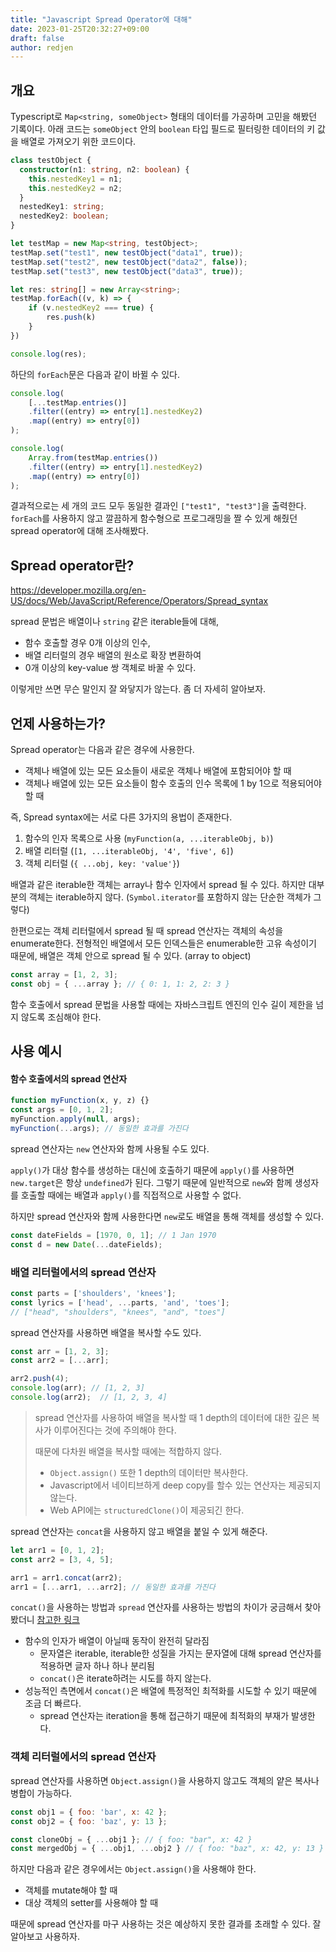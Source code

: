 ```yaml
---
title: "Javascript Spread Operator에 대해"
date: 2023-01-25T20:32:27+09:00
draft: false
author: redjen
---
```


## 개요
Typescript로 `Map<string, someObject>` 형태의 데이터를 가공하며 고민을 해봤던 기록이다. 
아래 코드는 `someObject` 안의 `boolean` 타입 필드로 필터링한 데이터의 키 값을 배열로 가져오기 위한 코드이다.

```typescript
class testObject {
  constructor(n1: string, n2: boolean) {
    this.nestedKey1 = n1;
    this.nestedKey2 = n2;
  }
  nestedKey1: string;
  nestedKey2: boolean;
}

let testMap = new Map<string, testObject>;
testMap.set("test1", new testObject("data1", true));
testMap.set("test2", new testObject("data2", false));
testMap.set("test3", new testObject("data3", true));

let res: string[] = new Array<string>;
testMap.forEach((v, k) => {
    if (v.nestedKey2 === true) {
        res.push(k)
    }
})

console.log(res);
```

하단의 `forEach`문은 다음과 같이 바뀔 수 있다.
```typescript
console.log(
    [...testMap.entries()]
    .filter((entry) => entry[1].nestedKey2)
    .map((entry) => entry[0])
);
```
```typescript
console.log(
    Array.from(testMap.entries())
    .filter((entry) => entry[1].nestedKey2)
    .map((entry) => entry[0])
);
```

결과적으로는 세 개의 코드 모두 동일한 결과인 `["test1", "test3"]`을 출력한다.
`forEach`를 사용하지 않고 깔끔하게 함수형으로 프로그래밍을 짤 수 있게 해줬던 spread operator에 대해 조사해봤다.

## Spread operator란?

https://developer.mozilla.org/en-US/docs/Web/JavaScript/Reference/Operators/Spread_syntax

spread 문법은 배열이나 `string` 같은 iterable들에 대해,
- 함수 호출할 경우 0개 이상의 인수,
- 배열 리터럴의 경우 배열의 원소로 확장 변환하여
- 0개 이상의 key-value 쌍 객체로 바꿀 수 있다.

이렇게만 쓰면 무슨 말인지 잘 와닿지가 않는다. 좀 더 자세히 알아보자.

## 언제 사용하는가?

Spread operator는 다음과 같은 경우에 사용한다.
- 객체나 배열에 있는 모든 요소들이 새로운 객체나 배열에 포함되어야 할 때
- 객체나 배열에 있는 모든 요소들이 함수 호출의 인수 목록에 1 by 1으로 적용되어야 할 때

즉, Spread syntax에는 서로 다른 3가지의 용법이 존재한다.
1. 함수의 인자 목록으로 사용 (`myFunction(a, ...iterableObj, b)`)
2. 배열 리터럴 (`[1, ...iterableObj, '4', 'five', 6]`)
3. 객체 리터럴 (`{ ...obj, key: 'value'}`)

배열과 같은 iterable한 객체는 array나 함수 인자에서 spread 될 수 있다.
하지만 대부분의 객체는 iterable하지 않다. (`Symbol.iterator`를 포함하지 않는 단순한 객체가 그렇다)

한편으로는 객체 리터럴에서 spread 될 때 spread 연산자는 객체의 속성을 enumerate한다.
전형적인 배열에서 모든 인덱스들은 enumerable한 고유 속성이기 때문에, 배열은 객체 안으로 spread 될 수 있다. (array to object)
```javascript
const array = [1, 2, 3];
const obj = { ...array }; // { 0: 1, 1: 2, 2: 3 }
```

함수 호출에서 spread 문법을 사용할 때에는 자바스크립트 엔진의 인수 길이 제한을 넘지 않도록 조심해야 한다.

## 사용 예시

#### 함수 호출에서의 spread 연산자
```javascript
function myFunction(x, y, z) {}
const args = [0, 1, 2];
myFunction.apply(null, args);
myFunction(...args); // 동일한 효과를 가진다
```
spread 연산자는 `new` 연산자와 함께 사용될 수도 있다. 

`apply()`가 대상 함수를 생성하는 대신에 호출하기 때문에 `apply()`를 사용하면 `new.target`은 항상 `undefined`가 된다. 그렇기 때문에 일반적으로 `new`와 함께 생성자를 호출할 때에는 배열과 `apply()`를 직접적으로 사용할 수 없다.

하지만 spread 연산자와 함께 사용한다면 `new`로도 배열을 통해 객체를 생성할 수 있다.
```javascript
const dateFields = [1970, 0, 1]; // 1 Jan 1970
const d = new Date(...dateFields);
```

### 배열 리터럴에서의 spread 연산자

```javascript
const parts = ['shoulders', 'knees'];
const lyrics = ['head', ...parts, 'and', 'toes'];
// ["head", "shoulders", "knees", "and", "toes"]
```

spread 연산자를 사용하면 배열을 복사할 수도 있다.
```javascript
const arr = [1, 2, 3];
const arr2 = [...arr];

arr2.push(4);
console.log(arr); // [1, 2, 3]
console.log(arr2);  // [1, 2, 3, 4]
```

> spread 연산자를 사용하여 배열을 복사할 때 1 depth의 데이터에 대한 깊은 복사가 이루어진다는 것에 주의해야 한다.
> 
> 때문에 다차원 배열을 복사할 때에는 적합하지 않다.
> - `Object.assign()` 또한 1 depth의 데이터만 복사한다.
> - Javascript에서 네이티브하게 deep copy를 할수 있는 연산자는 제공되지 않는다.
> - Web API에는 `structuredClone()`이 제공되긴 한다.

spread 연산자는 `concat`을 사용하지 않고 배열을 붙일 수 있게 해준다.
```javascript
let arr1 = [0, 1, 2];
const arr2 = [3, 4, 5];

arr1 = arr1.concat(arr2);
arr1 = [...arr1, ...arr2]; // 동일한 효과를 가진다
```

`concat()`을 사용하는 방법과 `spread` 연산자를 사용하는 방법의 차이가 궁금해서 찾아봤더니 [참고한 링크](https://stackoverflow.com/questions/48865710/spread-operator-vs-array-concat)

- 함수의 인자가 배열이 아닐때 동작이 완전히 달라짐
  - 문자열은 iterable, iterable한 성질을 가지는 문자열에 대해 spread 연산자를 적용하면 글자 하나 하나 분리됨
  - `concat()`은 iterate하려는 시도를 하지 않는다. 
- 성능적인 측면에서 `concat()`은 배열에 특정적인 최적화를 시도할 수 있기 때문에 조금 더 빠르다.
  - spread 연산자는 iteration을 통해 접근하기 때문에 최적화의 부재가 발생한다.

### 객체 리터럴에서의 spread 연산자

spread 연산자를 사용하면 `Object.assign()`을 사용하지 않고도 객체의 얕은 복사나 병합이 가능하다.
```javascript
const obj1 = { foo: 'bar', x: 42 };
const obj2 = { foo: 'baz', y: 13 };

const cloneObj = { ...obj1 }; // { foo: "bar", x: 42 }
const mergedObj = { ...obj1, ...obj2 } // { foo: "baz", x: 42, y: 13 }
```

하지만 다음과 같은 경우에서는 `Object.assign()`을 사용해야 한다.
- 객체를 mutate해야 할 때
- 대상 객체의 setter를 사용해야 할 때

때문에 spread 연산자를 마구 사용하는 것은 예상하지 못한 결과를 초래할 수 있다.
잘 알아보고 사용하자.
